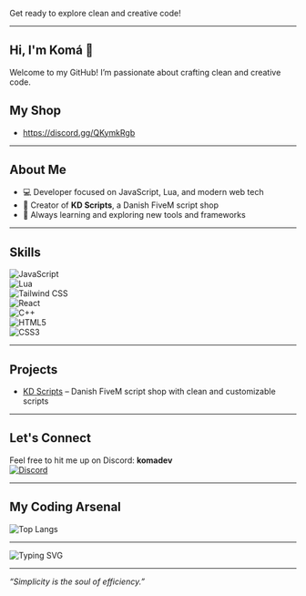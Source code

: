 
Get ready to explore clean and creative code!

---

## Hi, I'm Komá 👋

Welcome to my GitHub! I’m passionate about crafting clean and creative code.

## My Shop
- https://discord.gg/QKymkRgb

---

## About Me

- 💻 Developer focused on JavaScript, Lua, and modern web tech  
- 🚀 Creator of **KD Scripts**, a Danish FiveM script shop  
- 🌱 Always learning and exploring new tools and frameworks

---

## Skills

![JavaScript](https://img.shields.io/badge/-JavaScript-F7DF1E?style=flat-square&logo=javascript&logoColor=black)  
![Lua](https://img.shields.io/badge/-Lua-2C2D72?style=flat-square&logo=lua&logoColor=white)  
![Tailwind CSS](https://img.shields.io/badge/-Tailwind%20CSS-06B6D4?style=flat-square&logo=tailwind-css&logoColor=white)  
![React](https://img.shields.io/badge/-React-61DAFB?style=flat-square&logo=react&logoColor=black)  
![C++](https://img.shields.io/badge/-C++-00599C?style=flat-square&logo=c%2B%2B&logoColor=white)  
![HTML5](https://img.shields.io/badge/-HTML5-E34F26?style=flat-square&logo=html5&logoColor=white)  
![CSS3](https://img.shields.io/badge/-CSS3-1572B6?style=flat-square&logo=css3&logoColor=white)

---

## Projects

- [KD Scripts](https://github.com/Komadk/KD-Scripts) – Danish FiveM script shop with clean and customizable scripts

---

## Let's Connect

Feel free to hit me up on Discord: **komadev**  
[![Discord](https://img.shields.io/badge/-Discord-7289DA?style=flat-square&logo=discord&logoColor=white)](https://discord.com/users/komadev)

---

## My Coding Arsenal

![Top Langs](https://github-readme-stats.vercel.app/api/top-langs/?username=Komadk&layout=compact&theme=radical)

---

![Typing SVG](https://readme-typing-svg.demolab.com?font=Fira+Code&weight=500&size=22&duration=4000&pause=1000&color=06B6D4&center=true&vCenter=true&width=435&lines=Welcome+to+my+GitHub!;Coding+clean+and+creative;Let's+build+awesome+stuff!)

---

*“Simplicity is the soul of efficiency.”*
